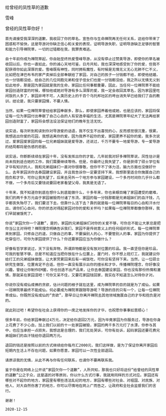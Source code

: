 给曾经的凤性草的道歉

雪峰


曾经的凤性草你好！

    首先请接受我深深的道歉，我收回了你的草名，宣告你与生命禅院再无任何关系，这给你带来了困惑和不愉快，这是导游对你缺乏信心和关爱的表现，证明导游失职，证明导游缺乏足够的智慧和能力引导禅院草，一切的过错都在我，我罪责难逃。

    自十年前你成为禅院草起，你自始至终热爱雪峰导游，从没有停止过赞美导游，即使你的草名被收回以后，你也一直如此，你的诚心天地可鉴，日月共知，我也深深地感受到了你的爱，但我不配获得你如此深厚的爱。雪峰既有神性，同时拥有魔性，有时候是无情无义无心无肺不仁不义，比如把在津巴布韦的家产卖掉后全部奉献给了家园，对自己的孩子一分钱都不给，即使他结婚，也一分钱都没给，给自己的几位同胞兄弟和侄子侄女们也是一分钱都没给，我之所以无情无义到如此地步，那是因为家园就是我的生命，家园比任何事都重要，因此，当任何一位禅院草不能给家园创造财富的时候，哪怕他或她对导游有多么深厚的爱，我一定会收回其草名，因为家园里吃闲饭的人多了，家园非垮不可，人类历史上的千百个乌托邦社区的垮台消失早已给我们了血的教训，结论是，我只要家园情，不要人情。

    当然，如果一位禅院草曾经给家园奉献多，那么，即使家园养着他或她，也是应该的，家园将保证每一位为家园付出奉献了自己心血的人有安逸幸福的生活，尤其是禅院草年纪大了无法再给家园创造财富了，家园将会想法设法保证他们的晚年生活无忧。

    说实话，每次听到和读到你对导游爱的话语，我不仅生不出喜悦的心，反而感觉很沉重，很累，我想逃出你爱的花园，我想逃离你的爱。因为我养不起你的爱，家园更养不起你的爱。我多次说过，爱家园爱家园的每一位兄弟姐妹就是爱导游，还说过，千万不要专一地爱导游，专一爱导游的结局都将是伤感的悲剧。

    说实话，你断断续续在家园十年，没有发挥出你的才能，几年前我对好多禅院草说，凤性估计是尚未找到适合她的工作，我们需要继续等待。但是，你最终让我失望了，你是获得了硕士学位有才华有知识的人，我和兄弟姐妹们一直对你很尊敬，但你干不了体力活，脑力方面也没做好什么，去年家园派你去泰国建设家园，并且我告诉你一定要坚持下来，我想那里适合你施展自己的抱负和才华，可你让我失望了。后来去另外一个地方参与家园建设，一个多月时间你几乎什么都不做，一个多月后又要钱说要回老家看望父母，我真是无语了。

    十年来，我不知道你到底在想什么到底能做什么，十多年来，你也亲眼目睹了家园遭受的磨难，我们的两千多万元由于家园被毁而付诸了东流，家园的每一分钱那都是兄弟姐妹们的血汗钱，几乎都丧失殆尽了。我们要活下去，但靠什么活下去？靠的就是每一位禅院草每日的心血和汗水付出，请你扪心自问，你的状态对得起家园对你的爱和关怀吗？如果每一位禅院草都像你那样，我们早就被饿死了。

    你说“家园欠你一个道歉”，是的，家园的兄弟姐妹们对你的关爱不够，可你总不能让大家总是把你当公主对待吧？禅院理念明确告诉我们，家园不是传统意义上的任何组织形式，每一位禅院草来到家园，只修自己的道，只做自己的事，不要操别人的心，不要管别人的事，家园为你提供了吃穿住行，可你为家园提供了什么？你还要家园应当为你做什么？

    好像有哲学家说过，天下没有弃物，所谓弃物都是没有放对位置的珍品。我一直坚信你是珍品，可我的智慧不够，总是不知道应当把你放在什么位置上，厦门时，你不想上班打工，我就建议你给打工的兄弟姐妹做饭，让大家劳累回来后有一碗饭吃，可你没有坚持下来。当然，让一位硕士研究生做饭，位置肯定不合适，但你一直没有展示出你的擅长和才华，传播禅院理念，你好像没兴趣，曾经让你制作EM菌，你也创造不出产品来，让你去泰国建设家园，你也没有那份热情和激情，那就呆在家园混吧！可你又呆不住，又要花家园钱回家，我实在不知道怎么对待你才对。

    你说你没有成仙成佛的贪欲，估计问题的根子就在这里，成为禅院草的目的就是为了成仙，如果一冠禅院草最终不能成仙，何必要成为禅院草跟随导游呢？导游的目的只有一个，让每一位禅院草成仙，你既然没有成仙的“贪欲”，那早日让你离开禅院去其他领域施展自己的才华和抱负是对的。

    就此别过吧！希望你在社会上获得你的一席之地发挥你的才华，也祝愿你事事如意顺心！

    很多年前，你给家园奉献过4万元，决定给你退回2万元，因为毕竟家园为你服务过，导游在你身上花费了不少心血，加上我们以前的十一处家园被毁，家园的两千多万元打了水漂，你参与其中，也应当承担一点损失，我想这是合理的，我们无处哭诉，可你有处诉，起码家园还要花费兄弟姐妹们的血汗钱给你退回两万元。

    退回的钱还是按照以前的方式继续给你每月汇2000元，我们这样做，是为了保证你离开家园后短期内生活上不存在问题，如果你愿意，家园可以一次性全部退回。

    请原谅我的无情，从此不再与你有任何联系，也请你不要再联系我。

    鉴于你是在网络上公开说“家园欠你一个道歉”，人所共知，那我也只好将这份“给曾经的凤性草的道歉”公之于众，这是道的对等原则，你以什么方式行事，我就用同样的方式对应。家园还有哪些对不起你的地方，家园里有哪些违法乱纪的地方，家园有哪些对社会、对祖国、对民族、对他人、对大自然伤害了的地方，你可以尽情地在网上广而告之，让政府和全社会监督我们的言行。

    谢谢！

    2020-12-15



